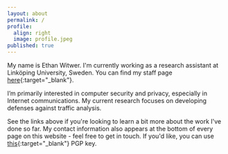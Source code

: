 ```yaml
---
layout: about
permalink: /
profile:
  align: right
  image: profile.jpeg
published: true
---
```


My name is Ethan Witwer. I'm currently working as a research assistant at Linköping University, Sweden. You can find my staff page [here](https://liu.se/en/employee/ethwi03){:target="_blank"}.

I’m primarily interested in computer security and privacy, especially in Internet communications. My current research focuses on developing defenses against traffic analysis.

See the links above if you're looking to learn a bit more about the work I've done so far. My contact information also appears at the bottom of every page on this website - feel free to get in touch. If you'd like, you can use [this](/assets/misc/publickey.asc){:target="_blank"} PGP key.
